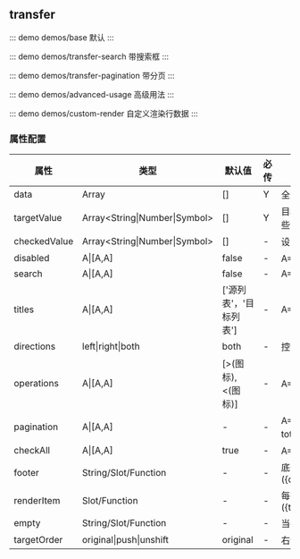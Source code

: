 ## transfer 

::: demo demos/base 默认
:::

::: demo demos/transfer-search 带搜索框
:::

::: demo demos/transfer-pagination 带分页
:::

::: demo demos/advanced-usage 高级用法
:::

::: demo demos/custom-render 自定义渲染行数据
:::

### 属性配置
| 属性 | 类型 | 默认值 | 必传 | 说明 |
|-----|-----|-----|-----|-----|
|data|Array|[]|Y|全量的数据，数组每项为一个对象|
|targetValue|Array\<String\|Number\|Symbol\>|[]|Y|目标列索引集合，数组每项为数据的key，Transfer会把含有这些key值的数据筛选到右边|
|checkedValue|Array\<String\|Number\|Symbol\>|[]|-|设置哪些被选中|
|disabled|A\|[A,A]|false|-|A=Boolean,是否禁用，禁用列表+禁用按钮禁用search|
|search|A\|[A,A]|false|-|A=Boolean\|InputProps|
|titles|A\|[A,A]|['源列表'，'目标列表']|-|A=String|标题集合，顺序从左到右|
|directions|left\|right\|both|both|-|控制穿梭方向展示，默认双向|
|operations|A\|[A,A]|[>(图标),<(图标)]|-|A=String\|()=>Element，操作文案集合|
|pagination|A\|[A,A]|-|-|A=PaginationProps，使用分页样式，支持传pagination组件的total，pageSize，current属性，自定义列表下无效|
|checkAll|A\|[A,A]|true|-|A=Boolean,是否展示全选多选框|
|footer|String\/Slot\/Function|-|-|底部自定义渲染，作为Function时，参数为({direction:source\|target})|
|renderItem|Slot\/Function|-|-|每行数据的渲染函数，返回值是VNode，参数为({transferItem:Object,index:Number,direction:source\|target})|
|empty|String\/Slot\/Function|-|-|当列表为无数据状态时自定义渲染|
|targetOrder|original\|push\|unshift|original|-|右侧的排序策略，original保持和数据源相同的顺序|

